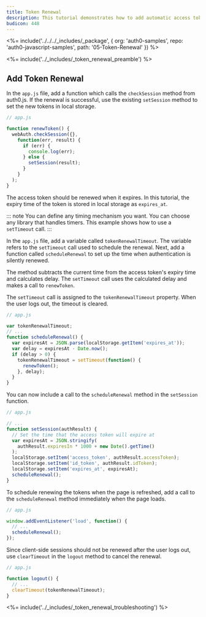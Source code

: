 ```yaml
---
title: Token Renewal
description: This tutorial demonstrates how to add automatic access token renewal to an application with Auth0
budicon: 448
---
```


<%= include('../../../_includes/_package', {
  org: 'auth0-samples',
  repo: 'auth0-javascript-samples',
  path: '05-Token-Renewal'
}) %>

<%= include('../_includes/_token_renewal_preamble') %>

## Add Token Renewal

In the `app.js` file, add a function which calls the `checkSession` method from auth0.js. If the renewal is successful, use the existing `setSession` method to set the new tokens in local storage.

```js
// app.js

function renewToken() {
  webAuth.checkSession({},
    function(err, result) {
      if (err) {
        console.log(err);
      } else {
        setSession(result);
      }
    }
  );
}
```

The access token should be renewed when it expires. In this tutorial, the expiry time of the token is stored in local storage as `expires_at`.

::: note
You can define any timing mechanism you want. You can choose any library that handles timers. This example shows how to use a `setTimeout` call. 
:::

In the `app.js` file, add a variable called `tokenRenewalTimeout`. The variable refers to the `setTimeout` call used to schedule the renewal. Next, add a function called `scheduleRenewal` to set up the time when authentication is silently renewed.

The method subtracts the current time from the access token's expiry time and calculates delay. 
The `setTimeout` call uses the calculated delay and makes a call to `renewToken`.

The `setTimeout` call is assigned to the `tokenRenewalTimeout` property. When the user logs out, the timeout is cleared. 

```js
// app.js

var tokenRenewalTimeout;
// ...
function scheduleRenewal() {
  var expiresAt = JSON.parse(localStorage.getItem('expires_at'));
  var delay = expiresAt - Date.now();
  if (delay > 0) {
    tokenRenewalTimeout = setTimeout(function() {
      renewToken();
    }, delay);
  }
}
```

You can now include a call to the `scheduleRenewal` method in the `setSession` function.


```js
// app.js

// ...
function setSession(authResult) {
  // Set the time that the access token will expire at
  var expiresAt = JSON.stringify(
    authResult.expiresIn * 1000 + new Date().getTime()
  );
  localStorage.setItem('access_token', authResult.accessToken);
  localStorage.setItem('id_token', authResult.idToken);
  localStorage.setItem('expires_at', expiresAt);
  scheduleRenewal();
}
```

To schedule renewing the tokens when the page is refreshed, add a call to the `scheduleRenewal` method immediately when the page loads.

```js
// app.js

window.addEventListener('load', function() {
  // ...
  scheduleRenewal();
});
```

Since client-side sessions should not be renewed after the user logs out, use `clearTimeout` in the `logout` method to cancel the renewal.

```js
// app.js

function logout() {
  // ...
  clearTimeout(tokenRenewalTimeout);
}
```

<%= include('../_includes/_token_renewal_troubleshooting') %>